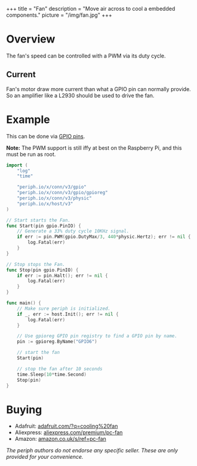 +++
title = "Fan"
description = "Move air across to cool a embedded components."
picture = "/img/fan.jpg"
+++

# Overview
The fan's speed can be controlled with a PWM via its duty cycle.

## Current

Fan's motor draw more current than what a GPIO pin can normally provide.
So an amplifier like a L2930 should be used to drive the fan.

# Example

This can be done via [GPIO pins](/device/gpio/).

**Note:** The PWM support is still iffy at best on the Raspberry Pi, and this
must be run as root.

```go
import (
    "log"
    "time"

    "periph.io/x/conn/v3/gpio"
    "periph.io/x/conn/v3/gpio/gpioreg"
    "periph.io/x/conn/v3/physic"
    "periph.io/x/host/v3"
)

// Start starts the Fan.
func Start(pin gpio.PinIO) {
    // Generate a 33% duty cycle 10KHz signal.
    if err := pin.PWM(gpio.DutyMax/3, 440*physic.Hertz); err != nil {
        log.Fatal(err)
    }
}

// Stop stops the Fan.
func Stop(pin gpio.PinIO) {
    if err := pin.Halt(); err != nil {
        log.Fatal(err)
    }
}

func main() {
    // Make sure periph is initialized.
    if _, err := host.Init(); err != nil {
        log.Fatal(err)
    }

    // Use gpioreg GPIO pin registry to find a GPIO pin by name.
    pin := gpioreg.ByName("GPIO6")

    // start the fan
    Start(pin)

    // stop the fan after 10 seconds
    time.Sleep(10*time.Second)
    Stop(pin)
}
```


# Buying

- Adafruit: [adafruit.com/?q=cooling%20fan](https://www.adafruit.com/?q=cooling%20fan)
- Aliexpress:
  [aliexpress.com/premium/pc-fan](https://www.aliexpress.com/premium/pc-fan.html?SearchText=pc+fan&d=y&tc=ppc&initiative_id=SB_20181119090317&origin=y&catId=0&isViewCP=y)
- Amazon:
  [amazon.co.uk/s/ref=pc-fan](https://www.amazon.co.uk/s/ref=nb_sb_noss_2?url=search-alias%3Daps&field-keywords=case+fan+with+pwm&rh=i%3Aaps%2Ck%3Acase+fan+with+pwm)

_The periph authors do not endorse any specific seller. These are only provided
for your convenience._
